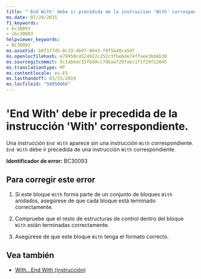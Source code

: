 ```yaml
---
title: "'End With' debe ir precedida de la instrucción 'With' correspondiente."
ms.date: 07/20/2015
f1_keywords:
- bc30093
- vbc30093
helpviewer_keywords:
- BC30093
ms.assetid: b0f1f7d5-0c33-4b97-8043-f0f5b40ca5d7
ms.openlocfilehash: e79950c4524922c252c3fbe6de74ffaee3bb6b30
ms.sourcegitcommit: 5c1abeec15fbddcc7dbaa729fabc1f1f29f12045
ms.translationtype: MT
ms.contentlocale: es-ES
ms.lasthandoff: 03/15/2019
ms.locfileid: "58050866"
---
```

# <a name="end-with-must-be-preceded-by-a-matching-with"></a>'End With' debe ir precedida de la instrucción 'With' correspondiente.
Una instrucción `End With` aparece sin una instrucción `With` correspondiente. `End With` debe ir precedida de una instrucción `With` correspondiente.  
  
 **Identificador de error:** BC30093  
  
## <a name="to-correct-this-error"></a>Para corregir este error  
  
1.  Si este bloque `With` forma parte de un conjunto de bloques `With` anidados, asegúrese de que cada bloque está terminado correctamente.  
  
2.  Compruebe que el resto de estructuras de control dentro del bloque `With` están terminadas correctamente.  
  
3.  Asegúrese de que este bloque `With` tenga el formato correcto.  
  
## <a name="see-also"></a>Vea también

- [With...End With (instrucción)](../../visual-basic/language-reference/statements/with-end-with-statement.md)
